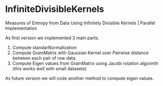 # InfiniteDivisibleKernels
Measures of Entropy from Data Using Infinitely Divisible Kernels | Parallel Implementation

As first version we implemented 3 main parts.

1) Compute standarNormalization
2) Compute GramMatrix with Gaussian Kernel over Pairwise distance between each pair of row data. 
3) Compute Eigen values from GramMatrix using Jacobi rotation algorinth (this works well with small datasets)

As future version we will code another method to compute eigen values.
